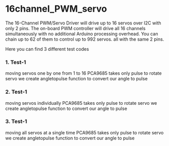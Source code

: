# 16channel_PWM_servo
The 16-Channel PWM/Servo Driver will drive up to 16 servos over I2C with only 2 pins. 
The on-board PWM controller will drive all 16 channels simultaneously with no additional Arduino processing overhead.  You can chain up to 62 of them to control up to 992 servos. all with the same 2 pins.

Here you can find 3 different test codes
### 1. Test-1  
moving servos one by one from 1 to 16 
 PCA9685 takes only pulse to rotate servo 
 we create angletopulse function to convert our angle 
 to pulse
### 2. Test-1  
moving servos individually
 PCA9685 takes only pulse to rotate servo 
 we create angletopulse function to convert our angle 
 to pulse
### 3. Test-1  
moving all servos  at a single time
 PCA9685 takes only pulse to rotate servo 
 we create angletopulse function to convert our angle 
 to pulse
